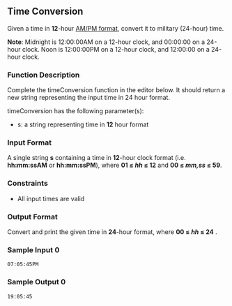 ## Time Conversion
Given a time in **12**-hour [AM/PM format](https://en.wikipedia.org/wiki/12-hour_clock), convert it to military (24-hour) time.

**Note**: Midnight is 12:00:00AM on a 12-hour clock, and 00:00:00 on a 24-hour clock. Noon is 12:00:00PM on a 12-hour clock, and 12:00:00 on a 24-hour clock.

### Function Description
Complete the timeConversion function in the editor below. It should return a new string representing the input time in 24 hour format.

timeConversion has the following parameter(s):
* s: a string representing time in **12** hour format

### Input Format
A single string **s** containing a time in **12**-hour clock format (i.e. **hh:mm:ssAM** or **hh:mm:ssPM**), where **01 &le; _hh_ &le; 12** and **00 &le; _mm,ss_ &le; 59**.

### Constraints
* All input times are valid

### Output Format
Convert and print the given time in **24**-hour format, where **00 &le; _hh_ &le; 24** .

### Sample Input 0
```
07:05:45PM
```

### Sample Output 0
```
19:05:45
```
